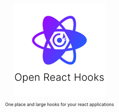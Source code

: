 <div align="center">
    <p align="center">
        <a href="https://github.com/open-react-hooks" title="React Hook Form - Simple React forms validation">
            <img src="docs/logo.png" alt="React Hook Form Logo - React hook custom hook for form validation" width="300px" />
        </a>
    </p>
</div>

<p align="center">One place and large hooks for your react applications
</p>

<div align="center">
